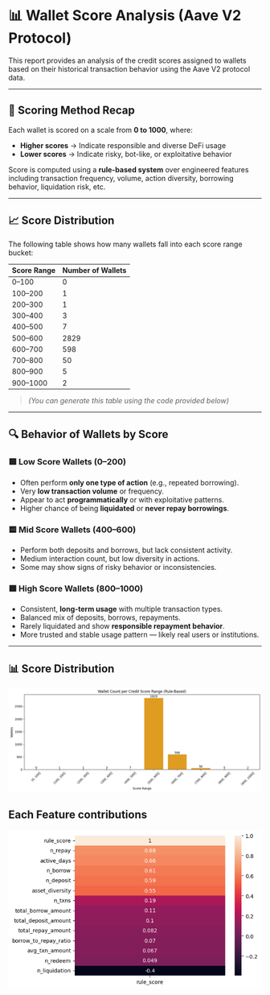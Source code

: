 # 📊 Wallet Score Analysis (Aave V2 Protocol)

This report provides an analysis of the credit scores assigned to wallets based on their historical transaction behavior using the Aave V2 protocol data.

---

## 🧠 Scoring Method Recap

Each wallet is scored on a scale from **0 to 1000**, where:

- **Higher scores** → Indicate responsible and diverse DeFi usage
- **Lower scores** → Indicate risky, bot-like, or exploitative behavior

Score is computed using a **rule-based system** over engineered features including transaction frequency, volume, action diversity, borrowing behavior, liquidation risk, etc.

---

## 📈 Score Distribution

The following table shows how many wallets fall into each score range bucket:

| Score Range | Number of Wallets |
|-------------|-------------------|
| 0–100       |  0               |
| 100–200     |  1               |
| 200–300     |  1               |
| 300–400     |  3               |
| 400–500     |  7               |
| 500–600     | 2829               |
| 600–700     | 598               |
| 700–800     | 50               |
| 800–900     |  5               |
| 900–1000    |  2               |

> *(You can generate this table using the code provided below)*

---

## 🔍 Behavior of Wallets by Score

### 🟥 Low Score Wallets (0–200)
- Often perform **only one type of action** (e.g., repeated borrowing).
- Very **low transaction volume** or frequency.
- Appear to act **programmatically** or with exploitative patterns.
- Higher chance of being **liquidated** or **never repay borrowings**.

### 🟨 Mid Score Wallets (400–600)
- Perform both deposits and borrows, but lack consistent activity.
- Medium interaction count, but low diversity in actions.
- Some may show signs of risky behavior or inconsistencies.

### 🟩 High Score Wallets (800–1000)
- Consistent, **long-term usage** with multiple transaction types.
- Balanced mix of deposits, borrows, repayments.
- Rarely liquidated and show **responsible repayment behavior**.
- More trusted and stable usage pattern — likely real users or institutions.

---

## 📊 Score Distribution

![alt text](image.png)

## Each Feature contributions

![alt text](image-1.png)